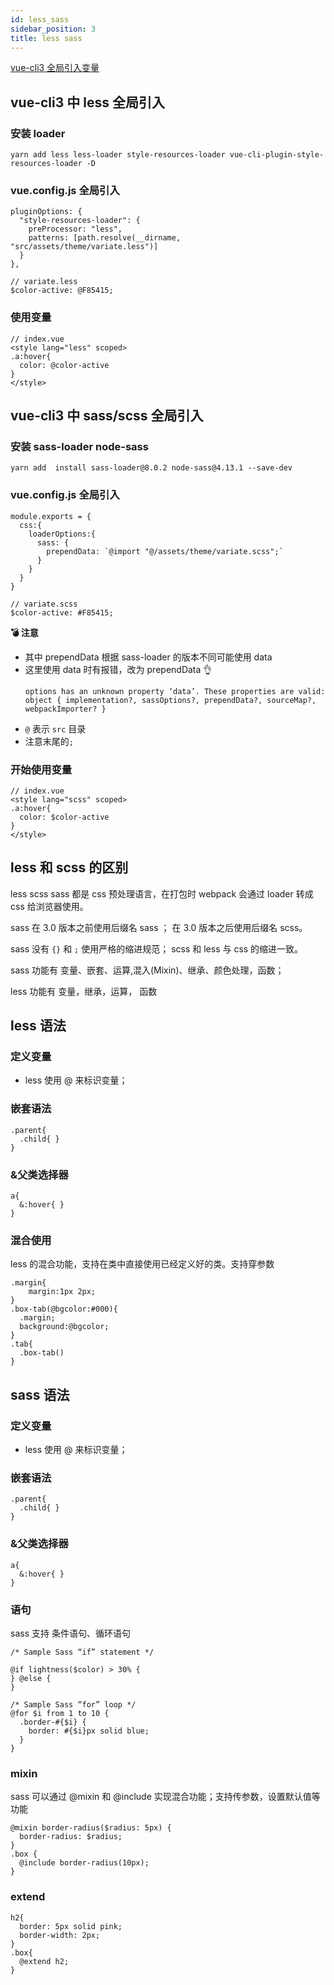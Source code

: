 ```yaml
---
id: less_sass
sidebar_position: 3
title: less sass
---
```


[vue-cli3 全局引入变量](https://blog.csdn.net/qq_30960005/article/details/106197691)

## vue-cli3 中 less 全局引入
### 安装 loader 
  ```
  yarn add less less-loader style-resources-loader vue-cli-plugin-style-resources-loader -D
  ```

### vue.config.js 全局引入
```
pluginOptions: {
  "style-resources-loader": {
    preProcessor: "less",
    patterns: [path.resolve(__dirname, "src/assets/theme/variate.less")]
  }
},
```
```
// variate.less
$color-active: @F85415;
```
### 使用变量
```
// index.vue
<style lang="less" scoped>
.a:hover{
  color: @color-active
}
</style>
```


## vue-cli3 中 sass/scss 全局引入
### 安装 sass-loader node-sass
```
yarn add  install sass-loader@8.0.2 node-sass@4.13.1 --save-dev
```

### vue.config.js 全局引入
```
module.exports = {
  css:{
    loaderOptions:{
      sass: {
        prependData: `@import "@/assets/theme/variate.scss";`
      }
    }
  }
}
```
```
// variate.scss
$color-active: #F85415;
```
**💣 注意**
- 其中 prependData 根据 sass-loader 的版本不同可能使用 data 
- 这里使用 data 时有报错，改为 prependData 👌
  ```
  options has an unknown property ‘data’. These properties are valid:
  object { implementation?, sassOptions?, prependData?, sourceMap?, webpackImporter? }
  ```
- `@` 表示 `src` 目录
- 注意末尾的`;`

### 开始使用变量
```
// index.vue
<style lang="scss" scoped>
.a:hover{
  color: $color-active
}
</style>
```
## less 和 scss 的区别
less scss sass 都是 css 预处理语言，在打包时 webpack 会通过 loader 转成 css 给浏览器使用。

sass 在 3.0 版本之前使用后缀名 sass ； 在 3.0 版本之后使用后缀名 scss。

sass 没有 `{}` 和 `;` 使用严格的缩进规范； scss 和 less 与 css 的缩进一致。

sass 功能有 变量、嵌套、运算,混入(Mixin)、继承、颜色处理，函数；

less 功能有 变量，继承，运算， 函数

## less 语法
### 定义变量
- less 使用 @ 来标识变量；
### 嵌套语法
```
.parent{
  .child{ }
}
```
### &父类选择器
```
a{
  &:hover{ }
}
```
### 混合使用
less 的混合功能，支持在类中直接使用已经定义好的类。支持穿参数
```
.margin{
    margin:1px 2px;
}
.box-tab(@bgcolor:#000){
  .margin;
  background:@bgcolor;
}
.tab{
  .box-tab()
}
```

## sass 语法
### 定义变量
- less 使用 @ 来标识变量；
### 嵌套语法
```
.parent{
  .child{ }
}
```
### &父类选择器
```
a{
  &:hover{ }
}
```
### 语句
sass 支持 条件语句、循环语句
```
/* Sample Sass “if” statement */

@if lightness($color) > 30% {
} @else {
}

/* Sample Sass “for” loop */
@for $i from 1 to 10 {
  .border-#{$i} {
    border: #{$i}px solid blue;
  }
}

```
### mixin
sass 可以通过 @mixin 和 @include 实现混合功能；支持传参数，设置默认值等功能
```
@mixin border-radius($radius: 5px) {
  border-radius: $radius;
}
.box {
  @include border-radius(10px);
}
```
### extend
```
h2{    
  border: 5px solid pink;
  border-width: 2px;
}
.box{
  @extend h2;
}
```
